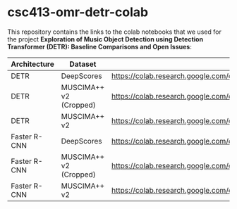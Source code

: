 # csc413-omr-detr-colab

This repository contains the links to the colab notebooks that we used for the project **Exploration of Music Object Detection using Detection Transformer (DETR): Baseline Comparisons and Open Issues**:

| Architecture  | Dataset  | Colab  |
|---|---|---|
| DETR  | DeepScores  |  https://colab.research.google.com/drive/1tHbHzAV8aFe8hNT5DKM3irE5wTedaZY8 |
| DETR  | MUSCIMA++ v2 (Cropped) | https://colab.research.google.com/drive/1Kw4e3vPtUvdquCAabwzFhun58vfIoSc0#scrollTo=D4tPZBbfZweT  |
| DETR  | MUSCIMA++ v2   |  https://colab.research.google.com/drive/1R2j4SBMftWDeUYO61yX4Mcb5FYipcMM-?usp=sharing |
| Faster R-CNN  | DeepScores  |  https://colab.research.google.com/drive/1WGq41EEtWYgrTDG-yqimdW31VwbRmKGy?usp=sharing |
| Faster R-CNN  | MUSCIMA++ v2 (Cropped) | https://colab.research.google.com/drive/1CKpA2WOPee3p3IMmxR2-0x2B5H1L2_XT?usp=sharing |
| Faster R-CNN  | MUSCIMA++ v2   | https://colab.research.google.com/drive/1WGq41EEtWYgrTDG-yqimdW31VwbRmKGy?usp=sharing  |

